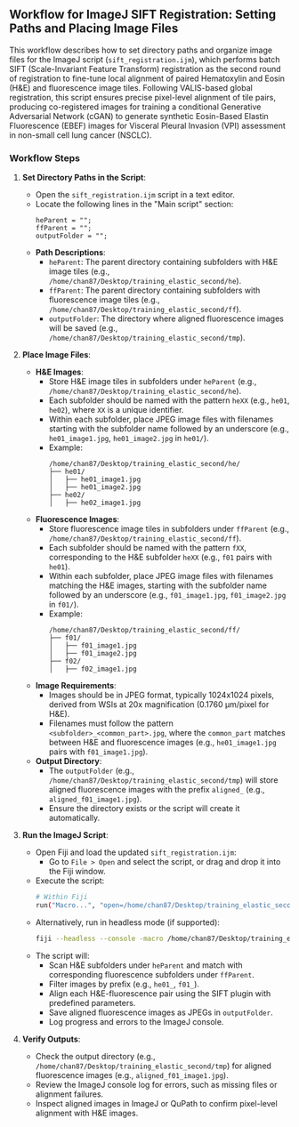 ## Workflow for ImageJ SIFT Registration: Setting Paths and Placing Image Files

This workflow describes how to set directory paths and organize image files for the ImageJ script (`sift_registration.ijm`), which performs batch SIFT (Scale-Invariant Feature Transform) registration as the second round of registration to fine-tune local alignment of paired Hematoxylin and Eosin (H&E) and fluorescence image tiles. Following VALIS-based global registration, this script ensures precise pixel-level alignment of tile pairs, producing co-registered images for training a conditional Generative Adversarial Network (cGAN) to generate synthetic Eosin-Based Elastin Fluorescence (EBEF) images for Visceral Pleural Invasion (VPI) assessment in non-small cell lung cancer (NSCLC).

### Workflow Steps

1. **Set Directory Paths in the Script**:
   - Open the `sift_registration.ijm` script in a text editor.
   - Locate the following lines in the "Main script" section:
     ```ijm
     heParent = "";
     ffParent = "";
     outputFolder = "";
     ```
   - **Path Descriptions**:
     - `heParent`: The parent directory containing subfolders with H&E image tiles (e.g., `/home/chan87/Desktop/training_elastic_second/he`).
     - `ffParent`: The parent directory containing subfolders with fluorescence image tiles (e.g., `/home/chan87/Desktop/training_elastic_second/ff`).
     - `outputFolder`: The directory where aligned fluorescence images will be saved (e.g., `/home/chan87/Desktop/training_elastic_second/tmp`).


2. **Place Image Files**:
   - **H&E Images**:
     - Store H&E image tiles in subfolders under `heParent` (e.g., `/home/chan87/Desktop/training_elastic_second/he`).
     - Each subfolder should be named with the pattern `heXX` (e.g., `he01`, `he02`), where `XX` is a unique identifier.
     - Within each subfolder, place JPEG image files with filenames starting with the subfolder name followed by an underscore (e.g., `he01_image1.jpg`, `he01_image2.jpg` in `he01/`).
     - Example:
       ```
       /home/chan87/Desktop/training_elastic_second/he/
       ├── he01/
       │   ├── he01_image1.jpg
       │   ├── he01_image2.jpg
       ├── he02/
       │   ├── he02_image1.jpg
       ```
   - **Fluorescence Images**:
     - Store fluorescence image tiles in subfolders under `ffParent` (e.g., `/home/chan87/Desktop/training_elastic_second/ff`).
     - Each subfolder should be named with the pattern `fXX`, corresponding to the H&E subfolder `heXX` (e.g., `f01` pairs with `he01`).
     - Within each subfolder, place JPEG image files with filenames matching the H&E images, starting with the subfolder name followed by an underscore (e.g., `f01_image1.jpg`, `f01_image2.jpg` in `f01/`).
     - Example:
       ```
       /home/chan87/Desktop/training_elastic_second/ff/
       ├── f01/
       │   ├── f01_image1.jpg
       │   ├── f01_image2.jpg
       ├── f02/
       │   ├── f02_image1.jpg
       ```
   - **Image Requirements**:
     - Images should be in JPEG format, typically 1024x1024 pixels, derived from WSIs at 20x magnification (0.1760 µm/pixel for H&E).
     - Filenames must follow the pattern `<subfolder>_<common_part>.jpg`, where the `common_part` matches between H&E and fluorescence images (e.g., `he01_image1.jpg` pairs with `f01_image1.jpg`).
   - **Output Directory**:
     - The `outputFolder` (e.g., `/home/chan87/Desktop/training_elastic_second/tmp`) will store aligned fluorescence images with the prefix `aligned_` (e.g., `aligned_f01_image1.jpg`).
     - Ensure the directory exists or the script will create it automatically.

3. **Run the ImageJ Script**:
   - Open Fiji and load the updated `sift_registration.ijm`:
     - Go to `File > Open` and select the script, or drag and drop it into the Fiji window.
   - Execute the script:
     ```bash
     # Within Fiji
     run("Macro...", "open=/home/chan87/Desktop/training_elastic_second/sift_registration.ijm");
     ```
   - Alternatively, run in headless mode (if supported):
     ```bash
     fiji --headless --console -macro /home/chan87/Desktop/training_elastic_second/sift_registration.ijm
     ```
   - The script will:
     - Scan H&E subfolders under `heParent` and match with corresponding fluorescence subfolders under `ffParent`.
     - Filter images by prefix (e.g., `he01_`, `f01_`).
     - Align each H&E-fluorescence pair using the SIFT plugin with predefined parameters.
     - Save aligned fluorescence images as JPEGs in `outputFolder`.
     - Log progress and errors to the ImageJ console.

4. **Verify Outputs**:
   - Check the output directory (e.g., `/home/chan87/Desktop/training_elastic_second/tmp`) for aligned fluorescence images (e.g., `aligned_f01_image1.jpg`).
   - Review the ImageJ console log for errors, such as missing files or alignment failures.
   - Inspect aligned images in ImageJ or QuPath to confirm pixel-level alignment with H&E images.
